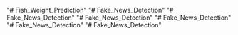 "# Fish_Weight_Prediction" 
"# Fake_News_Detection" 
"# Fake_News_Detection" 
"# Fake_News_Detection" 
"# Fake_News_Detection" 
"# Fake_News_Detection" 
"# Fake_News_Detection" 
